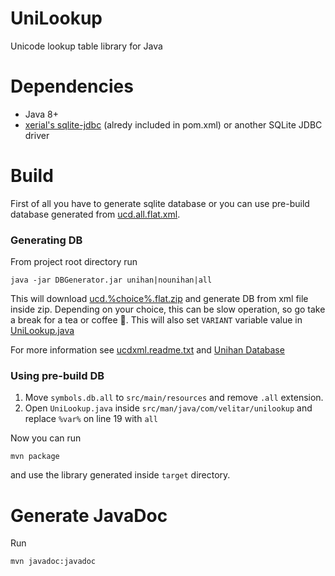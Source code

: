 # UniLookup
Unicode lookup table library for Java

# Dependencies
* Java 8+
* [xerial's sqlite-jdbc](https://github.com/xerial/sqlite-jdbc) (alredy included in pom.xml) or another SQLite JDBC driver

# Build
First of all you have to generate sqlite database or you can use pre-build database generated from [ucd.all.flat.xml](https://www.unicode.org/Public/UCD/latest/ucdxml/).
### Generating DB
From project root directory run
```
java -jar DBGenerator.jar unihan|nounihan|all
```
This will download [ucd.%choice%.flat.zip](https://www.unicode.org/Public/UCD/latest/ucdxml/) and generate DB from xml file inside zip.
Depending on your choice, this can be slow operation, so go take a break for a tea or coffee :tea:.
This will also set `VARIANT` variable value in [UniLookup.java](src/main/java/com/velitar/unilookup/UniLookup.java)
  
 For more information see [ucdxml.readme.txt](https://www.unicode.org/Public/UCD/latest/ucdxml/ucdxml.readme.txt) and [Unihan Database](https://www.unicode.org/charts/unihan.html)

### Using pre-build DB
1) Move `symbols.db.all` to `src/main/resources` and remove `.all` extension.
2) Open `UniLookup.java` inside `src/man/java/com/velitar/unilookup` and replace `%var%` on line 19 with `all`


Now you can run 
```
mvn package
```
and use the library generated inside `target` directory.

# Generate JavaDoc
Run 
```
mvn javadoc:javadoc
```

